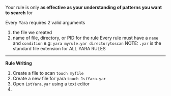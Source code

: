 Your rule is only **as effective as your understanding of patterns you want to search** for

Every Yara requires 2 valid arguments
1. the file we created
2. name of file, directory, or PID for the rule
Every rule must have a `name` and `condition`
e.g: `yara myrule.yar directorytoscan`
NOTE: `.yar` is the standard file extension for ALL YARA RULES

---
**Rule Writing**
1. Create a file to scan
		`touch myfile`
2. Create a new file for yara
		`touch 1stYara.yar`
3. Open `1stYara.yar` using a text editor
4. 